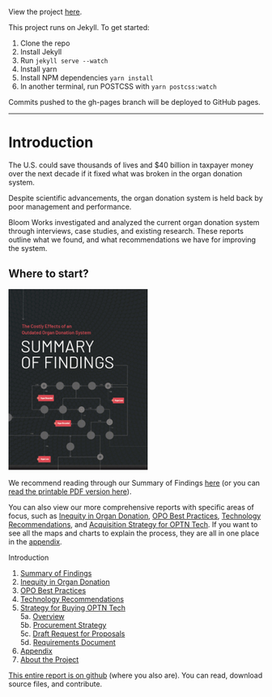 View the project [here](https://organdonationreform.netlify.app/).


This project runs on Jekyll. To get started:

1) Clone the repo
2) Install Jekyll
3) Run `jekyll serve --watch`
4) Install yarn
5) Install NPM dependencies `yarn install`
6) In another terminal, run POSTCSS with `yarn postcss:watch`

Commits pushed to the gh-pages branch will be deployed to GitHub pages.

---

# Introduction

The U.S. could save thousands of lives and $40 billion in taxpayer money over the next decade if it fixed what was broken in the organ donation system.

Despite scientific advancements, the organ donation system is held back by poor management and performance.

Bloom Works investigated and analyzed the current organ donation system through interviews, case studies, and existing research. These reports outline what we found, and what recommendations we have for improving the system.

## Where to start? 

<img src="assets/images/odr-sum-cov.jpg" width="275" >

We recommend reading through our Summary of Findings [here](https://organdonationreform.netlify.app/summary/) (or you can [read the printable PDF version here](/assets/PDF/ODR_Summary.pdf)).

You can also view our more comprehensive reports with specific areas of focus, such as [Inequity in Organ Donation](/Inequity), [OPO Best Practices](/OPO-Best-Practices), [Technology Recommendations](/Technology), and [Acquisition Strategy for OPTN Tech](/Acquisition-Strategy). If you want to see all the maps and charts to explain the process, they are all in one place in the [appendix](/appendix). 

Introduction
1. [Summary of Findings](https://organdonationreform.netlify.app/summary/)
2. [Inequity in Organ Donation](https://organdonationreform.netlify.app/inequity/)
3. [OPO Best Practices](https://organdonationreform.netlify.app/opo-best-practices/)
4. [Technology Recommendations](https://organdonationreform.netlify.app/technology/)
5. [Strategy for Buying OPTN Tech](https://organdonationreform.netlify.app/buying-optn-tech/)  
    5a. [Overview](https://github.com/Bloom-Works/organ-donation-reform/blob/gh-pages/procurement/1_procurement.md)  
    5b. [Procurement Strategy](https://github.com/Bloom-Works/organ-donation-reform/blob/gh-pages/procurement/2_procurement.md)  
    5c. [Draft Request for Proposals](https://github.com/Bloom-Works/organ-donation-reform/blob/gh-pages/procurement/3_procurement.md)  
    5d. [Requirements Document](https://github.com/Bloom-Works/organ-donation-reform/blob/gh-pages/procurement/4_procurement.md)  
6. [Appendix](https://organdonationreform.netlify.app/appendix/)
7. [About the Project](https://organdonationreform.netlify.app/about/)

[This entire report is on github](https://github.com/Bloom-Works/organ-donation-reform) (where you also are). You can read, download source files, and contribute.

